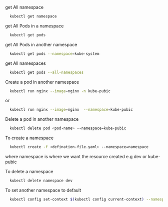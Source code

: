 get All namespace

```bash
  kubectl get namespace
```

get All Pods in a namespace

```bash
  kubectl get pods
```

get All Pods in another namespace

```bash
  kubectl get pods --namespace=kube-system
```

get All namespaces

```bash
  kubectl get pods --all-namespaces
```

Create a pod in another namespace

```bash
  kubectl run nginx --image=nginx -n kube-pubic
```

or

```bash
  kubectl run nginx --image=nginx  --namespace=kube-pubic
```

Delete a pod in another namespace

```bash
  kubectl delete pod <pod-name> --namespace=kube-pubic
```

To create a namespace

```bash
  kubectl create -f <defination-file.yaml> --namespace=namespace
```

where namespace is where we want the resource created e.g dev or kube-pubic

To delete a namespace

```bash
  kubectl delete namespace dev
```

To set another namespace to default

```bash
  kubectl config set-context $(kubectl config current-context) --namespace=dev
```


